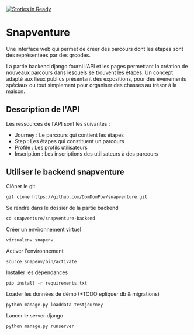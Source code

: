 [![Stories in Ready](https://badge.waffle.io/DomDomPow/snapventure.png?label=ready&title=Ready)](https://waffle.io/DomDomPow/snapventure)
# Snapventure

Une interface web qui permet de créer des parcours dont les étapes sont des représentées par des qrcodes. 

La partie backend django fourni l'API et les pages permettant la création de nouveaux parcours dans lesquels se trouvent les étapes. Un concept adapté aux lieux publics présentant des expositions, pour des événements spéciaux ou tout simplement pour organiser des chasses au trésor à la maison.

## Description de l'API

Les ressources de l'API sont les suivantes :

* Journey : Le parcours qui contient les étapes
* Step : Les étapes qui constituent un parcours
* Profile : Les profils utilisateurs
* Inscription : Les inscriptions des utilisateurs à des parcours


## Utiliser le backend snapventure

Clôner le git

```
git clone https://github.com/DomDomPow/snapventure.git
```


Se rendre dans le dossier de la partie backend


```
cd snapventure/snapventure-backend
```


Créer un environnement virtuel 

```
virtualenv snapenv
```

Activer l'environnement

```
source snapenv/bin/activate
```

Installer les dépendances

```
pip install -r requirements.txt
```


Loader les données de démo (+TODO epliquer db & migrations)

```
python manage.py loaddata testjourney
```

Lancer le server django

```
python manage.py runserver
```
